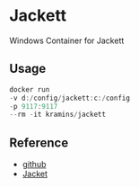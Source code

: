# Jackett

Windows Container for Jackett

## Usage
```powershell
docker run 
-v d:/config/jackett:c:/config 
-p 9117:9117 
--rm -it kramins/jackett
```

## Reference
- [github](https://github.com/Kramins/docker-jackett-windows)
- [Jacket](https://github.com/Jackett/Jackett)
